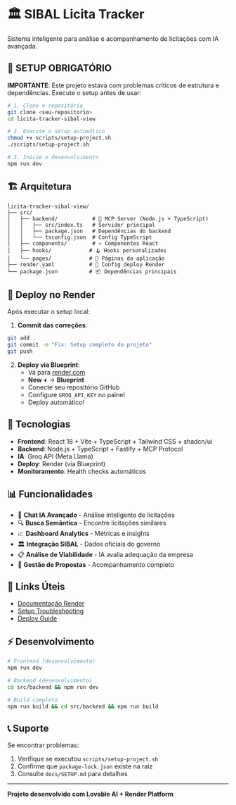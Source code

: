 
# 🏛️ SIBAL Licita Tracker

Sistema inteligente para análise e acompanhamento de licitações com IA avançada.

## 🚨 SETUP OBRIGATÓRIO

**IMPORTANTE**: Este projeto estava com problemas críticos de estrutura e dependências. Execute o setup antes de usar:

```bash
# 1. Clone o repositório
git clone <seu-repositorio>
cd licita-tracker-sibal-view

# 2. Execute o setup automático
chmod +x scripts/setup-project.sh
./scripts/setup-project.sh

# 3. Inicie o desenvolvimento
npm run dev
```

## 🏗️ Arquitetura

```
licita-tracker-sibal-view/
├── src/
│   ├── backend/           # 🔧 MCP Server (Node.js + TypeScript)
│   │   ├── src/index.ts   # Servidor principal
│   │   ├── package.json   # Dependências do backend
│   │   └── tsconfig.json  # Config TypeScript
│   ├── components/        # ⚛️ Componentes React
│   ├── hooks/            # 🪝 Hooks personalizados  
│   └── pages/            # 📄 Páginas da aplicação
├── render.yaml           # 🚀 Config deploy Render
└── package.json          # 📦 Dependências principais
```

## 🚀 Deploy no Render

Após executar o setup local:

1. **Commit das correções**:
```bash
git add .
git commit -m "Fix: Setup completo do projeto"
git push
```

2. **Deploy via Blueprint**:
   - Vá para [render.com](https://render.com)
   - **New +** → **Blueprint**
   - Conecte seu repositório GitHub
   - Configure `GROQ_API_KEY` no painel
   - Deploy automático!

## 🔧 Tecnologias

- **Frontend**: React 18 + Vite + TypeScript + Tailwind CSS + shadcn/ui
- **Backend**: Node.js + TypeScript + Fastify + MCP Protocol
- **IA**: Groq API (Meta Llama)
- **Deploy**: Render (via Blueprint)
- **Monitoramento**: Health checks automáticos

## 📊 Funcionalidades

- 🤖 **Chat IA Avançado** - Análise inteligente de licitações
- 🔍 **Busca Semântica** - Encontre licitações similares
- 📈 **Dashboard Analytics** - Métricas e insights
- 🏛️ **Integração SIBAL** - Dados oficiais do governo
- 📋 **Análise de Viabilidade** - IA avalia adequação da empresa
- 💼 **Gestão de Propostas** - Acompanhamento completo

## 🔗 Links Úteis

- [Documentação Render](https://render.com/docs/blueprint-spec)
- [Setup Troubleshooting](./docs/SETUP.md)
- [Deploy Guide](./docs/RENDER_DEPLOYMENT.md)

## ⚡ Desenvolvimento

```bash
# Frontend (desenvolvimento)
npm run dev

# Backend (desenvolvimento) 
cd src/backend && npm run dev

# Build completo
npm run build && cd src/backend && npm run build
```

## 📞 Suporte

Se encontrar problemas:
1. Verifique se executou `scripts/setup-project.sh`
2. Confirme que `package-lock.json` existe na raiz
3. Consulte `docs/SETUP.md` para detalhes

---

**Projeto desenvolvido com Lovable AI + Render Platform**
